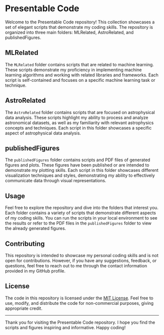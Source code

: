 # Presentable Code

Welcome to the Presentable Code repository! This collection showcases a set of elegant scripts that demonstrate my coding skills. The repository is organized into three main folders: MLRelated, AstroRelated, and publishedFigures.

## MLRelated

The `MLRelated` folder contains scripts that are related to machine learning. These scripts demonstrate my proficiency in implementing machine learning algorithms and working with related libraries and frameworks. Each script is self-contained and focuses on a specific machine learning task or technique.

## AstroRelated

The `AstroRelated` folder contains scripts that are focused on astrophysical data analysis. These scripts highlight my ability to process and analyze astronomical datasets, as well as my familiarity with relevant astrophysics concepts and techniques. Each script in this folder showcases a specific aspect of astrophysical data analysis.

## publishedFigures

The `publishedFigures` folder contains scripts and PDF files of generated figures and plots. These figures have been published or are intended to demonstrate my plotting skills. Each script in this folder showcases different visualization techniques and styles, demonstrating my ability to effectively communicate data through visual representations.

## Usage

Feel free to explore the repository and dive into the folders that interest you. Each folder contains a variety of scripts that demonstrate different aspects of my coding skills. You can run the scripts in your local environment to see the results or refer to the PDF files in the `publishedFigures` folder to view the already generated figures.

## Contributing

This repository is intended to showcase my personal coding skills and is not open for contributions. However, if you have any suggestions, feedback, or questions, feel free to reach out to me through the contact information provided in my GitHub profile.

## License

The code in this repository is licensed under the [MIT License](LICENSE). Feel free to use, modify, and distribute the code for non-commercial purposes, giving appropriate credit.

---

Thank you for visiting the Presentable Code repository. I hope you find the scripts and figures inspiring and informative. Happy coding!
